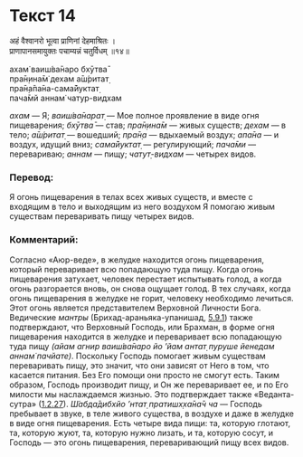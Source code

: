 # Текст 14

अहं वैश्वानरो भूत्वा प्राणिनां देहमाश्रितः ।  
प्राणापानसमायुक्तः पचाम्यन्नं चतुर्विधम् ॥१४॥

ахам̇ ваиш́ва̄наро бхӯтва̄  
пра̄н̣ина̄м̇ дехам а̄ш́ритат̣  
пра̄н̣а̄па̄на-сама̄йуктат̣  
пача̄мй аннам̇ чатур-видхам

_ахам_ — Я; _ваиш́ва̄нарат̣_ — Мое полное проявление в виде огня пищеварения; _бхӯтва̄_ — став; _пра̄н̣ина̄м_ — живых существ; _дехам_ — в тело; _а̄ш́ритат̣_ — вошедший; _пра̄н̣а_ — вдыхаемый воздух; _апа̄на_ — и воздух, идущий вниз; _сама̄йуктат̣_ — регулирующий; _пача̄ми_ — перевариваю; _аннам_ — пищу; _чатут̣-видхам_ — четырех видов.

### Перевод:

Я огонь пищеварения в телах всех живых существ, и вместе с входящим в тело и выходящим из него воздухом Я помогаю живым существам переваривать пищу четырех видов.

### Комментарий:

Согласно «Аюр-веде», в желудке находится огонь пищеварения, который переваривает всю попадающую туда пищу. Когда огонь пищеварения затухает, человек перестает испытывать голод, а когда огонь разгорается вновь, он снова ощущает голод. В тех случаях, когда огонь пищеварения в желудке не горит, человеку необходимо лечиться. Этот огонь является представителем Верховной Личности Бога. Ведические _мантры_ (Брихад-араньяка-упанишад, [5.9.1](#)) также подтверждают, что Верховный Господь, или Брахман, в форме огня пищеварения находится в желудке и переваривает всю попадающую туда пищу _(айам агнир ваиш́ва̄наро йо ’йам антат̣ пуруше йенедам аннам̇ пачйате)_. Поскольку Господь помогает живым существам переваривать пищу, это значит, что они зависят от Него в том, что касается питания. Без Его помощи они просто не смогут есть. Таким образом, Господь производит пищу, и Он же переваривает ее, и по Его милости мы наслаждаемся жизнью. Это подтверждает также «Веданта- сутра» ([1.2.27](#)). _Ш́абда̄дибхйо ’нтат̣ пратишх̣ха̄на̄ч ча_ — Господь пребывает в звуке, в теле живого существа, в воздухе и даже в желудке в виде огня пищеварения. Есть четыре вида пищи: та, которую глотают, та, которую жуют, та, которую нужно лизать, и та, которую сосут, и Господь — это огонь пищеварения, переваривающий пищу всех видов.